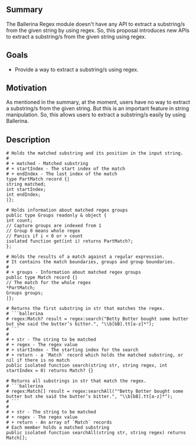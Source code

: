 ## Summary
The Ballerina Regex module doesn't have any API to extract a substring/s from the given string by using regex. So, this proposal introduces new APIs to extract a substring/s from the given string using regex.

## Goals

- Provide a way to extract a substring/s using regex.

## Motivation
As mentioned in the summary, at the moment, users have no way to extract a substring/s from the given string. But this is an important feature in string manipulation. So, this allows users to extract a substring/s easily by using Ballerina.

## Description

```ballerina
# Holds the matched substring and its position in the input string.
#
# + matched - Matched substring
# + startIndex - The start index of the match
# + endIndex - The last index of the match
type PartMatch record {|
string matched;
int startIndex;
int endIndex;
|};
```
```ballerina
# Holds information about matched regex groups
public type Groups readonly & object {
int count;
// Capture groups are indexed from 1
// Group 0 means whole regex
// Panics if i < 0 or > count
isolated function get(int i) returns PartMatch?;
};
```

```ballerina
# Holds the results of a match against a regular expression.
# It contains the match boundaries, groups and group boundaries.
#
# + groups - Information about matched regex groups
public type Match record {|
// The match for the whole regex
*PartMatch;
Groups groups;
|};
```

```ballerina
# Returns the first substring in str that matches the regex.
# ```ballerina
# regex:Match? result = regex:search("Betty Botter bought some butter but she said the butter’s bitter.", "\\b[bB].tt[a-z]*");
# ```
#
# + str - The string to be matched
# + regex - The regex value
# + startIndex - The starting index for the search
# + return - a `Match` record which holds the matched substring, or nil if there is no match
public isolated function search(string str, string regex, int startIndex = 0) returns Match? {}
```

```ballerina
# Returns all substrings in str that match the regex.
# ```ballerina
# regex:Match[] result = regex:searchAll(""Betty Botter bought some butter but she said the butter’s bitter.", "\\b[bB].tt[a-z]*");
# ```
#
# + str - The string to be matched
# + regex - The regex value
# + return - An array of `Match` records
# Each member holds a matched substring
public isolated function searchAll(string str, string regex) returns Match[];
```
